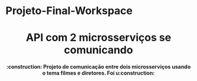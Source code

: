# Projeto-Final-Workspace

<h1 align="center"> API com 2 microsserviços se comunicando </h1>

<h4 align="center"> 
    :construction:  Projeto de comunicação entre dois microsserviços usando o tema filmes e diretores.
  Foi u:construction:
</h4>
